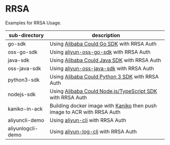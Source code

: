 # RRSA

Examples for RRSA Usage.


| sub-directory     | description                                                                                                               |
|-------------------|---------------------------------------------------------------------------------------------------------------------------|
| go-sdk            | Using [Alibaba Could Go SDK](https://github.com/aliyun/alibabacloud-go-sdk) with RRSA Auth                                |
| oss-go-sdk        | Using [aliyun-oss-go-sdk](https://github.com/aliyun/aliyun-oss-go-sdk) with RRSA Auth                                     |
| java-sdk          | Using [Alibaba Could Java SDK](https://github.com/aliyun/alibabacloud-java-sdk) with RRSA Auth                            |
| oss-java-sdk      | Using [aliyun-oss-java-sdk](https://github.com/aliyun/aliyun-oss-java-sdk) with RRSA Auth                                 |
| python3-sdk       | Using [Alibaba Could Python 3 SDK](https://github.com/aliyun/alibabacloud-python-sdk) with RRSA Auth                      |
| nodejs-sdk        | Using [Alibaba Could Node.js/TypeScript SDK](https://github.com/aliyun/alibabacloud-typescript-sdk) with RRSA Auth        |
| kaniko-in-ack     | Building docker image with [Kaniko](https://github.com/GoogleContainerTools/kaniko) then push image to ACR with RRSA Auth |
| aliyuncli-demo    | Using [aliyun-cli](https://github.com/aliyun/aliyun-cli) with RRSA Auth                                                   |
| aliyunlogcli-demo | Using [aliyun-log-cli](https://github.com/aliyun/aliyun-log-cli) with RRSA Auth                                           |

[//]: # (| ossutil-demo      | Using [ossutil]&#40;https://github.com/aliyun/ossutil&#41; with RRSA Auth  |)

